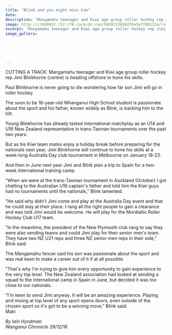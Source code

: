 ```yaml
---
title: "Blink and you might miss him"
date: 
description: "Mangamahu teenager and Kiwi age group roller hockey rep Jimi Blinkhorne (centre) is heading offshore to hone his skills, Wanganui Chronicle article..."
image: http://c1940652.r52.cf0.rackcdn.com/5869f130b8d39a3eff00133a/roller-hockey-rep-Jimi-Blinkhorn-dec-2016-WHS-Y9-in-2017.jpg
excerpt: "Mangamahu teenager and Kiwi age group roller hockey rep Jimi Blinkhorne (centre) is heading offshore to hone his skills."
image_gallery:
    
    
    
    
    
---
```


<p><span>CUTTING A TRACK: Mangamahu teenager and Kiwi age group roller hockey rep Jimi Blinkhorne (centre) is heading offshore to hone his skills.</span></p>
<p>Paul Blinkhorne is never going to die wondering how far son Jimi will go in roller hockey.</p>
<p>The soon to be 16-year-old Whanganui High School student is passionate about the sport and his father, known widely as Blink, is backing him to the hilt.</p>
<p>Young Blinkhorne has already tasted international matchplay as an U14 and U16 New Zealand representative in trans-Tasman tournaments over the past two years.</p>
<p>But as his Kiwi team mates enjoy a holiday break before preparing for the nationals next year, Jimi Blinkhorne will continue to hone his skills at a week-long Australia Day club tournament in Melbourne on January 18-22.</p>
<p>And then in June next year Jimi and Blink plan a trip to Spain for a two-week international training camp.</p>
<p>"When we were at the trans-Tasman tournament in Auckland (October) I got chatting to the Australian U16 captain's father and told him the Kiwi guys had no tournaments until the nationals," Blink lamented.</p>
<p>"He said why didn't Jimi come and play at the Australia Day event and that he could stay at their place. I rang all the right people to gain a clearance and was told Jimi would be welcome. He will play for the Mordiallic Roller Hockey Club U17 team.</p>
<p>"In the meantime, the president of the New Plymouth club rang to say they were also sending teams and could Jimi play for their senior men's team. They have two NZ U21 reps and three NZ senior men reps in their side," Blink said.</p>
<p>The Mangamahu fencer said his son was passionate about the sport and was real keen to make a career out of it if at all possible.</p>
<p>"That's why I'm trying to give him every opportunity to gain experience to the very top level. The New Zealand association had looked at sending a squad to the international camp in Spain in June, but decided it was too close to our nationals.</p>
<p>"I'm keen to send Jimi anyway. It will be an amazing experience. Playing and mixing at top level of any sport opens doors, even outside of the chosen sport so it's got to be a winning move," Blink said.<br />Maki</p>
<p class="clear syndicator"><em>By Iain Hyndman<br /></em><em>Wanganui Chronicle 29/12/16</em></p>

